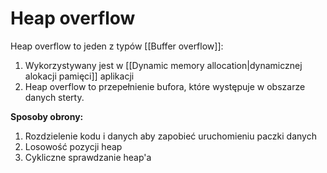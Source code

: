 # Heap overflow
Heap overflow to jeden z typów [[Buffer overflow]]:
1. Wykorzystywany jest w [[Dynamic memory allocation|dynamicznej alokacji pamięci]] aplikacji
2. Heap overflow to przepełnienie bufora, które występuje w obszarze danych sterty.

**Sposoby obrony:**
1. Rozdzielenie kodu i danych aby zapobieć uruchomieniu paczki danych
2. Losowość pozycji heap
3. Cykliczne sprawdzanie heap'a